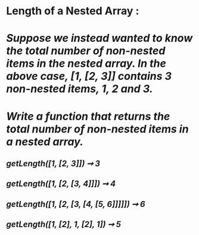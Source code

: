 # **Length of a Nested Array :**

# *Suppose we instead wanted to know the total number of non-nested items in the nested array. In the above case, [1, [2, 3]] contains 3 non-nested items, 1, 2 and 3.*

# *Write a function that returns the total number of non-nested items in a nested array.*

## *getLength([1, [2, 3]]) ➞ 3*

## *getLength([1, [2, [3, 4]]]) ➞ 4*

## *getLength([1, [2, [3, [4, [5, 6]]]]]) ➞ 6*

## *getLength([1, [2], 1, [2], 1]) ➞ 5*

